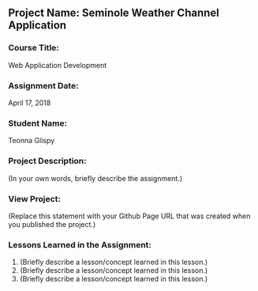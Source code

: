 ## Project Name:  Seminole Weather Channel Application

### Course Title:
Web Application Development

### Assignment Date:  
 April 17, 2018

### Student Name:  
Teonna Glispy

### Project Description:
(In your own words, briefly describe the assignment.)

### View Project:
(Replace this statement with your Github Page URL that was created when you 
 published the project.)

### Lessons Learned in the Assignment:
1. (Briefly describe a lesson/concept learned in this lesson.)
2. (Briefly describe a lesson/concept learned in this lesson.)
3. (Briefly describe a lesson/concept learned in this lesson.)

